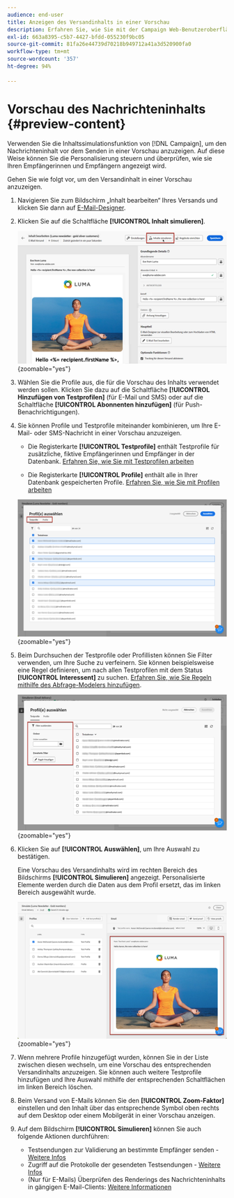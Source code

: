 ```yaml
---
audience: end-user
title: Anzeigen des Versandinhalts in einer Vorschau
description: Erfahren Sie, wie Sie mit der Campaign Web-Benutzeroberfläche den Versandinhalt in einer Vorschau anzeigen können.
exl-id: 663a8395-c5b7-4427-bfdd-055230f9bc05
source-git-commit: 81fa26e44739d70218b949712a41a3d520900fa0
workflow-type: tm+mt
source-wordcount: '357'
ht-degree: 94%

---
```



# Vorschau des Nachrichteninhalts {#preview-content}

Verwenden Sie die Inhaltssimulationsfunktion von [!DNL Campaign], um den Nachrichteninhalt vor dem Senden in einer Vorschau anzuzeigen. Auf diese Weise können Sie die Personalisierung steuern und überprüfen, wie sie Ihren Empfängerinnen und Empfängern angezeigt wird.

Gehen Sie wie folgt vor, um den Versandinhalt in einer Vorschau anzuzeigen.

1. Navigieren Sie zum Bildschirm „Inhalt bearbeiten“ Ihres Versands und klicken Sie dann auf [E-Mail-Designer](../email/get-started-email-designer.md).

1. Klicken Sie auf die Schaltfläche **[!UICONTROL Inhalt simulieren]**.

   ![](assets/simulate-button.png){zoomable=&quot;yes&quot;}

1. Wählen Sie die Profile aus, die für die Vorschau des Inhalts verwendet werden sollen. Klicken Sie dazu auf die Schaltfläche **[!UICONTROL Hinzufügen von Testprofilen]** (für E-Mail und SMS) oder auf die Schaltfläche **[!UICONTROL Abonnenten hinzufügen]** (für Push-Benachrichtigungen).

1. Sie können Profile und Testprofile miteinander kombinieren, um Ihre E-Mail- oder SMS-Nachricht in einer Vorschau anzuzeigen.

   * Die Registerkarte **[!UICONTROL Testprofile]** enthält Testprofile für zusätzliche, fiktive Empfängerinnen und Empfänger in der Datenbank. [Erfahren Sie, wie Sie mit Testprofilen arbeiten](../audience/test-profiles.md)

   * Die Registerkarte **[!UICONTROL Profile]** enthält alle in Ihrer Datenbank gespeicherten Profile. [Erfahren Sie, wie Sie mit Profilen arbeiten](../audience/about-recipients.md)

   ![](assets/simulate-select-profiles.png){zoomable=&quot;yes&quot;}

1. Beim Durchsuchen der Testprofile oder Profillisten können Sie Filter verwenden, um Ihre Suche zu verfeinern. Sie können beispielsweise eine Regel definieren, um nach allen Testprofilen mit dem Status **[!UICONTROL Interessent]** zu suchen. [Erfahren Sie, wie Sie Regeln mithilfe des Abfrage-Modelers hinzufügen](../query/query-modeler-overview.md).

   ![](assets/simulate-test-profile-filter.png){zoomable=&quot;yes&quot;}

1. Klicken Sie auf **[!UICONTROL Auswählen]**, um Ihre Auswahl zu bestätigen.

   Eine Vorschau des Versandinhalts wird im rechten Bereich des Bildschirms **[!UICONTROL Simulieren]** angezeigt. Personalisierte Elemente werden durch die Daten aus dem Profil ersetzt, das im linken Bereich ausgewählt wurde.

   ![](assets/simulate-preview.png){zoomable=&quot;yes&quot;}

1. Wenn mehrere Profile hinzugefügt wurden, können Sie in der Liste zwischen diesen wechseln, um eine Vorschau des entsprechenden Versandinhalts anzuzeigen. Sie können auch weitere Testprofile hinzufügen und Ihre Auswahl mithilfe der entsprechenden Schaltflächen im linken Bereich löschen.

1. Beim Versand von E-Mails können Sie den **[!UICONTROL Zoom-Faktor]** einstellen und den Inhalt über das entsprechende Symbol oben rechts auf dem Desktop oder einem Mobilgerät in einer Vorschau anzeigen.

1. Auf dem Bildschirm **[!UICONTROL Simulieren]** können Sie auch folgende Aktionen durchführen:
   * Testsendungen zur Validierung an bestimmte Empfänger senden - [Weitere Infos](test-deliveries.md)
   * Zugriff auf die Protokolle der gesendeten Testsendungen - [Weitere Infos](test-deliveries.md#access-test-deliveries)
   * (Nur für E-Mails) Überprüfen des Renderings des Nachrichteninhalts in gängigen E-Mail-Clients: [Weitere Informationen](email-rendering.md)



